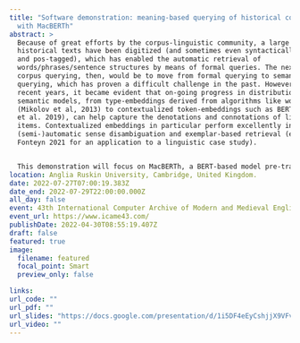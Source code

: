 ```yaml
---
title: "Software demonstration: meaning-based querying of historical corpora
  with MacBERTh"
abstract: >
  Because of great efforts by the corpus-linguistic community, a large number of
  historical texts have been digitized (and sometimes even syntactically parsed
  and pos-tagged), which has enabled the automatic retrieval of
  words/phrases/sentence structures by means of formal queries. The next step in
  corpus querying, then, would be to move from formal querying to semantic
  querying, which has proven a difficult challenge in the past. However, in
  recent years, it became evident that on-going progress in distributional
  semantic models, from type-embeddings derived from algorithms like word2vec
  (Mikolov et al, 2013) to contextualized token-embeddings such as BERT (Devlin
  et al. 2019), can help capture the denotations and connotations of linguistic
  items. Contextualized embeddings in particular perform excellently in
  (semi-)automatic sense disambiguation and exemplar-based retrieval (e.g.
  Fonteyn 2021 for an application to a linguistic case study).


  This demonstration will focus on MacBERTh, a BERT-based model pre-trained on Early Modern and Late Modern English (3.9B (tokenized) words, time span: 1450-1950; Manjavacas & Fonteyn 2021, 2022). We will demonstrate how MacBERTh may help researchers (i) access and (ii) analyse the semantic information encoded in linguistic corpus data in a (semi-)automatic way. By creating embeddings with MacBERTh, researchers will also be able to map out the distances between senses of linguistic items (in different texts and different time stages) as formalized in their representational distances. In this demonstration, we walk participants through two case studies (i.e. lexical and grammatical) that show how MacBERTh can support historical corpus analysis (from data collection to pre-processing to (error) analysis). During the demonstration, participants are guided through the open source code notebooks (in jupyter) and two case studies (one conducted with the help of our research assistants Nina Haket & David Natarajan). Participants are also encouraged to discuss possible research questions that MacBERTh (or its Dutch sibling GysBERT) may help address.
location: Anglia Ruskin University, Cambridge, United Kingdom.
date: 2022-07-27T07:00:19.383Z
date_end: 2022-07-29T22:00:00.000Z
all_day: false
event: 43th International Computer Archive of Modern and Medieval English (ICAME 43)
event_url: https://www.icame43.com/
publishDate: 2022-04-30T08:55:19.407Z
draft: false
featured: true
image:
  filename: featured
  focal_point: Smart
  preview_only: false

links:
url_code: ""
url_pdf: ""
url_slides: "https://docs.google.com/presentation/d/1i5DF4eEyCshjjX9VFvCUAu0zAZB1rqD4ozOcSiatz0Q/edit?usp=sharing"
url_video: ""
---
```

